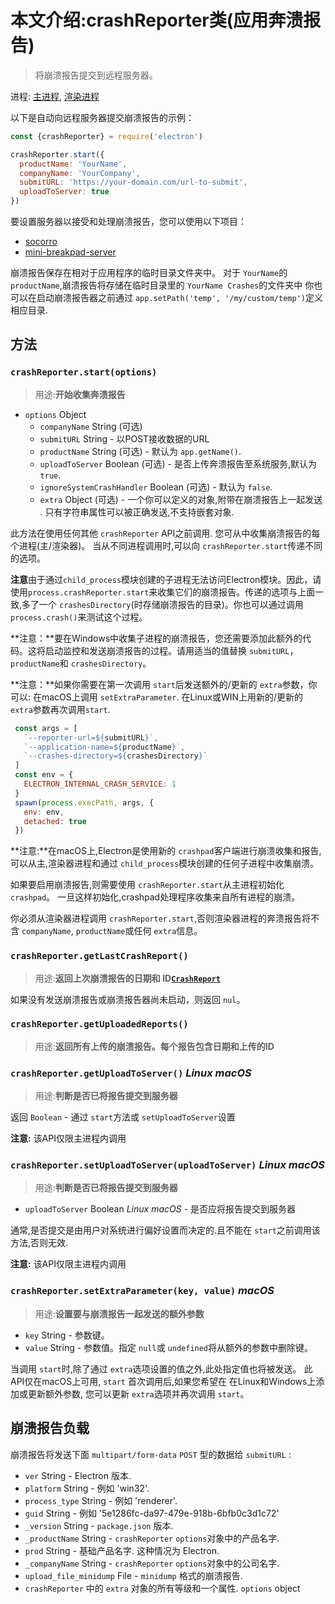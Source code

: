 # 本文介绍:crashReporter类(应用奔溃报告)

>将崩溃报告提交到远程服务器。

进程: [主进程](../glossary.md#main-process), [渲染进程](../glossary.md#renderer-process) 

以下是自动向远程服务器提交崩溃报告的示例：
```JavaScript
const {crashReporter} = require('electron')

crashReporter.start({
  productName: 'YourName',
  companyName: 'YourCompany',
  submitURL: 'https://your-domain.com/url-to-submit',
  uploadToServer: true
})
```

要设置服务器以接受和处理崩溃报告，您可以使用以下项目：

* [socorro](https://github.com/mozilla/socorro)
* [mini-breakpad-server](https://github.com/electron/mini-breakpad-server)

崩溃报告保存在相对于应用程序的临时目录文件夹中。
对于 `YourName`的 `productName`,崩溃报告将存储在临时目录里的 `YourName Crashes`的文件夹中
你也可以在启动崩溃报告器之前通过 `app.setPath('temp', '/my/custom/temp')`定义相应目录.

## 方法

### `crashReporter.start(options)`
> 用途:**开始收集奔溃报告**

* `options` Object
  * `companyName` String (可选)
  * `submitURL` String - 以POST接收数据的URL
  * `productName` String (可选) -  默认为 `app.getName()`.
  * `uploadToServer` Boolean (可选) - 是否上传奔溃报告至系统服务,默认为 `true`.
  * `ignoreSystemCrashHandler` Boolean (可选) - 默认为 `false`.
  * `extra` Object (可选) - 一个你可以定义的对象,附带在崩溃报告上一起发送 . 只有字符串属性可以被正确发送,不支持嵌套对象.
  
此方法在使用任何其他 `crashReporter` API之前调用.
您可从中收集崩溃报告的每个进程(主/渲染器)。
当从不同进程调用时,可以向 `crashReporter.start`传递不同的选项。

 **注意**由于通过`child_process`模块创建的子进程无法访问Electron模块。因此，请使用`process.crashReporter.start`来收集它们的崩溃报告。传递的选项与上面一致,多了一个 `crashesDirectory`(时存储崩溃报告的目录)。你也可以通过调用`process.crash()`来测试这个过程。
 
**注意：**要在Windows中收集子进程的崩溃报告，您还需要添加此额外的代码。这将启动监控和发送崩溃报告的过程。请用适当的值替换 `submitURL`， `productName`和 `crashesDirectory`。

**注意：**如果你需要在第一次调用 `start`后发送额外的/更新的 `extra`参数，你可以:
在macOS上调用 `setExtraParameter`.
在Linux或WIN上用新的/更新的` extra`参数再次调用`start`.
```js
 const args = [
   `--reporter-url=${submitURL}`,
   `--application-name=${productName}`,
   `--crashes-directory=${crashesDirectory}`
 ]
 const env = {
   ELECTRON_INTERNAL_CRASH_SERVICE: 1
 }
 spawn(process.execPath, args, {
   env: env,
   detached: true
 })
```

 **注意:**在macOS上,Electron是使用新的 `crashpad`客户端进行崩溃收集和报告,可以从主,渲染器进程和通过 `child_process`模块创建的任何子进程中收集崩溃。

如果要启用崩溃报告,则需要使用 `crashReporter.start`从主进程初始化 `crashpad`。
一旦这样初始化,crashpad处理程序收集来自所有进程的崩溃。

你必须从渲染器进程调用 `crashReporter.start`,否则渲染器进程的奔溃报告将不含 `companyName`, `productName`或任何 `extra`信息。

### `crashReporter.getLastCrashReport()`
> 用途:**返回上次崩溃报告的日期和 ID[`CrashReport`](structures/crash-report.md)**

如果没有发送崩溃报告或崩溃报告器尚未启动，则返回 `nul`。

### `crashReporter.getUploadedReports()`
> 用途:**返回所有上传的崩溃报告。每个报告包含日期和上传的ID**

### `crashReporter.getUploadToServer()` _Linux_ _macOS_
> 用途:**判断是否已将报告提交到服务器**

返回 `Boolean` - 通过 `start`方法或 `setUploadToServer`设置

 **注意:** 该API仅限主进程内调用

### `crashReporter.setUploadToServer(uploadToServer)` _Linux_ _macOS_
> 用途:**判断是否已将报告提交到服务器**

* `uploadToServer` Boolean _Linux_ _macOS_ - 是否应将报告提交到服务器

通常,是否提交是由用户对系统进行偏好设置而决定的.且不能在 `start`之前调用该方法,否则无效.

 **注意:** 该API仅限主进程内调用

### `crashReporter.setExtraParameter(key, value)` _macOS_
> 用途:**设置要与崩溃报告一起发送的额外参数**

* `key` String  - 参数键。
* `value` String  - 参数值。指定 `null`或 `undefined`将从额外的参数中删除键。


当调用 `start`时,除了通过 `extra`选项设置的值之外,此处指定值也将被发送。
此API仅在macOS上可用, `start` 首次调用后,如果您希望在 在Linux和Windows上添加或更新额外参数,
您可以更新 `extra`选项并再次调用 `start`。


## 崩溃报告负载

崩溃报告将发送下面 `multipart/form-data` `POST` 型的数据给 `submitURL` :

* `ver` String - Electron 版本.
* `platform` String - 例如 'win32'.
* `process_type` String - 例如 'renderer'.
* `guid` String - 例如 '5e1286fc-da97-479e-918b-6bfb0c3d1c72'
* `_version` String - `package.json` 版本.
* `_productName` String - `crashReporter` `options`对象中的产品名字.
* `prod` String - 基础产品名字. 这种情况为 Electron.
* `_companyName` String - `crashReporter` `options`对象中的公司名字.
* `upload_file_minidump` File - `minidump` 格式的崩溃报告.
* `crashReporter` 中的 `extra` 对象的所有等级和一个属性.
  `options` object